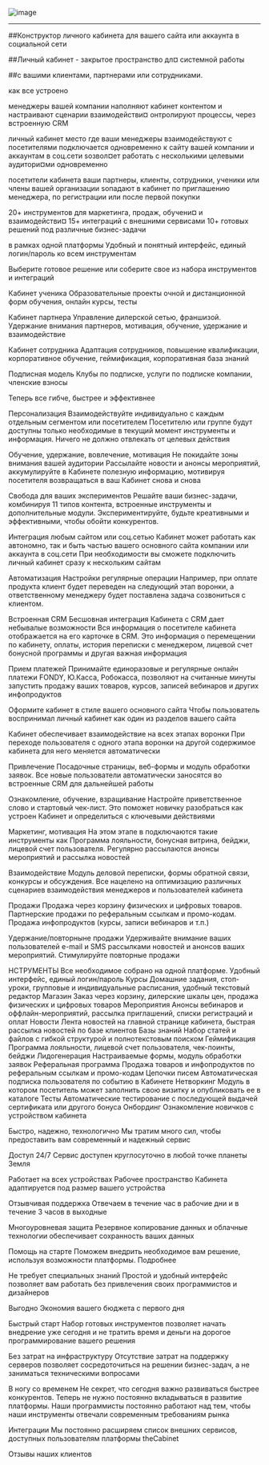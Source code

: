 ![image](https://user-images.githubusercontent.com/90931685/173171528-eb162e94-d489-4b9e-abd0-709220bee28d.png)
___________________________________________________________________________

##Конструктор личного кабинета для вашего сайта или аккаунта в социальной сети

##Личный кабинет - закрытое пространство дл¤ системной работы

##с вашими клиентами, партнерами или сотрудниками.


как все устроено

менеджеры
вашей компании
наполняют кабинет контентом и настраивают сценарии взаимодействи¤
онтролируют процессы, через встроенную CRM
 
личный кабинет
место где ваши менеджеры
взаимодействуют с посетителями
подключается одновременно к сайту вашей компании и аккаунтам в соц.сети
ѕозвол¤ет работать с несколькими целевыми аудитори¤ми одновременно

посетители кабинета
ваши партнеры, клиенты, сотрудники, ученики или члены вашей организации
ѕопадают в кабинет по приглашению менеджера, по регистрации или после первой покупки


20+
инструментов для
маркетинга, продаж, обучени¤ и взаимодействи¤
15+
интеграций
с внешними сервисами
10+
готовых решений
под различные бизнес-задачи

в рамках одной платформы
Удобный и понятный интерфейс, единый логин/пароль ко всем инструментам


Выберите готовое решение
или соберите свое из набора инструментов и интеграций

Кабинет ученика
Образовательные проекты очной и дистанционной форм обучения, онлайн курсы, тесты

Кабинет партнера
Управление дилерской сетью, франшизой. Удержание внимания партнеров, мотивация, обучение, удержание и взаимодействие

Кабинет сотрудника
Адаптация сотрудников, повышение квалификации, корпоративное обучение, геймификация, корпоративная база знаний

Подписная модель
Клубы по подписке, услуги по подписке компании, членские взносы



Теперь все гибче, быстрее и эффективнее

Персонализация
Взаимодействуйте индивидуально
с каждым отдельным сегментом или посетителем
Посетителю или группе будут доступны только необходимые в текущий момент
инструменты и информация. Ничего не должно отвлекать от целевых действия

Обучение, удержание,
вовлечение, мотивация
Не покидайте зоны внимания вашей аудитории
Рассылайте новости и анонсы мероприятий, аккумулируйте
в Кабинете полезную информацию, мотивируя посетителя возвращаться в ваш Кабинет снова и снова

Свобода для ваших экспериментов
Решайте ваши бизнес-задачи, комбинируя 11 типов контента, встроенные инструменты и дополнительные модули.
Экспериментируйте, будьте креативными и эффективными,
чтобы обойти конкурентов.

Интеграция любым сайтом или соц.сетью
Кабинет может работать как автономно, так и быть частью вашего основного сайта компании или аккаунта в соц.сети
При необходимости вы сможете подключить личный кабинет сразу к нескольким сайтам

Автоматизация
Настройки регулярные операции
Например, при оплате продукта клиент будет переведен на следующий 
этап воронки, а ответственному менеджеру будет поставлена задача созвониться с клиентом.

Встроенная CRM
Бесшовная интеграция Кабинета с CRM дает небывалые возможности
Вся информация о посетителе кабинета отображается на его карточке в CRM. Это информация о перемещении 
по кабинету, оплаты, история переписки с менеджером, лицевой счет бонусной программы и другая важная информация

Прием платежей
Принимайте единоразовые и регулярные онлайн платежи
FONDY, Ю.Касса, Робокасса, позволяют на считанные минуты запустить
продажу ваших товаров, курсов, записей вебинаров и других инфопродуктов

Оформите кабинет в стиле
вашего основного сайта
Чтобы пользователь воспринимал личный кабинет как один из разделов вашего сайта


Кабинет обеспечивает взаимодействие
на всех этапах воронки
При переходе пользователя с одного этапа воронки на другой содержимое кабинета для него меняется автоматически

Привлечение
Посадочные страницы, веб-формы и модуль обработки 
заявок. Все новые пользователи автоматически заносятся во встроенные CRM для дальнейшей работы

Ознакомление, обучение,
взращивание
Настройте приветственное слово и стартовый чек-лист. Это поможет новичку разобраться как
устроен Кабинет и определиться с ключевыми действиями

Маркетинг, мотивация
На этом этапе в подключаются такие инструменты как Программа лояльности, бонусная 
витрина, бейджи, лицевой счет пользователя. Регулярно рассылаются анонсы мероприятий и рассылка новостей

Взаимодействие
Модуль деловой переписки, формы обратной связи, конкурсы и обсуждения. 
Все нацелено на оптимизацию различных сценариев взаимодействия менеджеров и пользователей кабинета

Продажи
Продажа через корзину физических и цифровых товаров. 
Партнерские продажи по реферальным ссылкам и промо-кодам. Продажа инфопродуктов (курсы, записи вебинаров и т.п.)

Удержание/повторныне продажи
Удерживайте внимание ваших пользователей e-mail и SMS рассылками новостей и анонсов ваших мероприятий. 
Стимулируйте повторные продажи


НСТРУМЕНТЫ
Все необходимое собрано на одной платформе.
Удобный интерфейс, единый логин/пароль
	Курсы
Домашние задания, стоп-уроки, групповые и индивидуальные расписания, удобный текстовый редактор
	Магазин
Заказ через корзину, дилерские шкалы цен, продажа физических и цифровых товаров
	Мероприятия
Анонсы вебинаров и оффлайн-мероприятий, рассылка приглашений, списки регистраций и оплат
	Новости
Лента новостей на главной странице кабинета, быстрая рассылка новостей по базе клиентов
	Базы знаний
Набор статей и файлов с гибкой структурой и полнотекстовым поиском
	Геймификация
Программа лояльности, лицевой счет пользователя, чек-поинты, бейджи
	Лидогенерация
Настраиваемые формы, модуль обработки заявок
	Реферальная программа
Продажа товаров и инфопродуктов по реферальным ссылкам и промо-кодам
	Цепочки писем
Автоматическая подписка пользователя по событию в Кабинете
	Нетворкинг
Модуль в котором посетитель может заполнить свою визитку и опубликовать ее в каталоге
	Тесты
Автоматические тестирование с последующей выдачей сертификата или другого бонуса
	Онбординг
Ознакомление новичков с устройством кабинета



Быстро, надежно, технологично
Мы тратим много сил, чтобы предоставить вам современный и надежный сервис

Доступ 24/7
Сервис доступен круглосуточно в любой точке планеты Земля

Работает на всех устройствах
Рабочее пространство Кабинета адаптируется под размер вашего устройства

Отзывчивая поддержка
Отвечаем в течение час в рабочие дни и в течение 3 часов в выходные

Многоуровневая защита
Резервное копирование данных и облачные технологии обеспечивает сохранность ваших данных

Помощь на старте
Поможем внедрить необходимое вам решение, используя возможности платформы. Подробнее

Не требует специальных знаний
Простой и удобный интерфейс позволяет вам работать без привлечения своих программистов и дизайнеров


Выгодно
Экономия вашего бюджета с первого дня

Быстрый старт
Набор готовых инструментов позволяет начать внедрение уже сегодня и не тратить время и деньги на дорогое 
программирование вашего решения

Без затрат на инфраструктуру
Отсутствие затрат на поддержку серверов позволяет сосредоточиться на решении бизнес-задач, 
а не заниматься техническими вопросами

В ногу со временем
Не секрет, что сегодня важно развиваться быстрее конкурентов. Теперь не нужно постоянно вкладываться 
в развитие платформы. Наши программисты постоянно 
работают над тем, чтобы наши инструменты отвечали современным требованиям рынка


Интеграции
Мы постоянно расширяем список внешних сервисов, доступных пользователям платформы theCabinet

Отзывы наших клиентов



